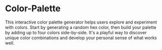 # Color-Palette
This interactive color palette generator helps users explore and experiment with colors. Start by generating a random hex color, then build your palette by adding up to four colors side-by-side. It's a playful way to discover unique color combinations and develop your personal sense of what works well.
